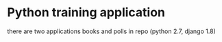 # Python training application

there are two applications books and polls in repo (python 2.7, django 1.8)